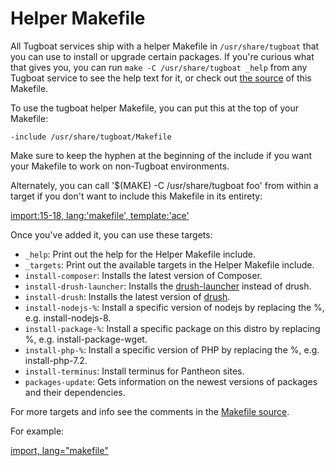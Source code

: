 # Helper Makefile

All Tugboat services ship with a helper Makefile in `/usr/share/tugboat` that
you can use to install or upgrade certain packages. If you're curious what that
gives you, you can run `make -C /usr/share/tugboat _help` from any Tugboat
service to see the help text for it, or check out [the
source](https://github.com/Lullabot/tugboat-registry/blob/master/baseimage/share/Makefile)
of this Makefile.

To use the tugboat helper Makefile, you can put this at the top of your
Makefile:

```
-include /usr/share/tugboat/Makefile
```

Make sure to keep the hyphen at the beginning of the include if you want your
Makefile to work on non-Tugboat environments.

Alternately, you can call '$(MAKE) -C /usr/share/tugboat foo' from within a
target if you don't want to include this Makefile in its entirety:

[import:15-18, lang:'makefile', template:'ace'](Makefile)

Once you've added it, you can use these targets:

- `_help`: Print out the help for the Helper Makefile include.
- `_targets`: Print out the available targets in the Helper Makefile include.
- `install-composer`: Installs the latest version of Composer.
- `install-drush-launcher`: Installs the [drush-launcher](https://github.com/drush-ops/drush-launcher) instead of drush.
- `install-drush`: Installs the latest version of [drush](https://www.drush.org).
- `install-nodejs-%`: Install a specific version of nodejs by replacing the %, e.g. install-nodejs-8.
- `install-package-%`: Install a specific package on this distro by replacing %, e.g. install-package-wget.
- `install-php-%`: Install a specific version of PHP by replacing the %, e.g. install-php-7.2.
- `install-terminus`: Install terminus for Pantheon sites.
- `packages-update`: Gets information on the newest versions of packages and their dependencies.

For more targets and info see the comments in the [Makefile source](https://github.com/Lullabot/tugboat-registry/blob/master/baseimage/Makefile).

For example:

[import, lang="makefile"](Makefile)
